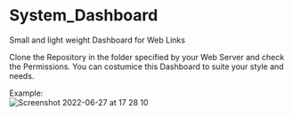 # System_Dashboard
Small and light weight Dashboard for Web Links

Clone the Repository in the folder specified by your Web Server and check the Permissions. 
You can costumice this Dashboard to suite your style and needs.

Example:  
![Screenshot 2022-06-27 at 17 28 10](https://user-images.githubusercontent.com/34774081/175977671-f0f75314-2991-42d6-b1d6-c0b8a748a989.png)
